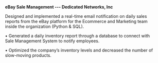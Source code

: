 **eBay Sale Management --- Dedicated Networks, Inc**

Designed and implemented a real-time email notification on daily sales reports from the eBay platform for the Ecommerce and Marketing team inside the organization (Python & SQL).

•	Generated a daily inventory report through a database to connect with Sale Management System to notify employees. 

•	Optimized the company’s inventory levels and decreased the number of slow-moving products. 
